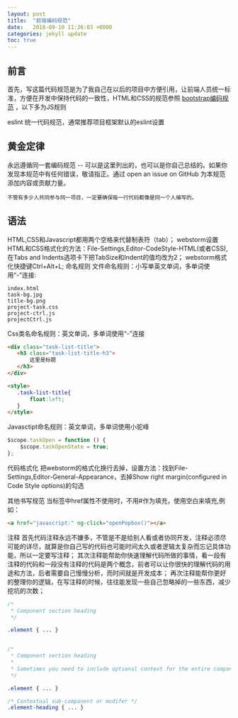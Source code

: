 ```yaml
---
layout: post
title:  "前端编码规范"
date:   2018-09-10 11:26:03 +0800
categories: jekyll update
toc: true
---
```


## 前言
首先，写这篇代码规范是为了我自己在以后的项目中方便引用，让前端人员统一标准，方便在开发中保持代码的一致性，HTML和CSS的规范参照 [bootstrap编码规范](https://codeguide.bootcss.com/) ，以下多为JS规则

eslint 统一代码规范，通常推荐项目框架默认的eslint设置

## 黄金定律
永远遵循同一套编码规范 -- 可以是这里列出的，也可以是你自己总结的。如果你发现本规范中有任何错误，敬请指正。通过 open an issue on GitHub 为本规范添加内容或贡献力量。

```
不管有多少人共同参与同一项目，一定要确保每一行代码都像是同一个人编写的。
```

## 语法
HTML,CSS和Javascript都用两个空格来代替制表符（tab）；
webstorm设置HTML和CSS格式化的方法：File-Settings,Editor-CodeStyle-HTML(或者CSS),在Tabs and Indents选项卡下把TabSize和Indent的值均改为2；
webstorm格式化快捷键Ctrl+Alt+L;
命名规则
文件命名规则：小写单英文单词，多单词使用“-”连接:
```text
index.html
task-bg.jpg
title-bg.png
project-task.css
project-ctrl.js
projectCtrl.js
```
Css类名命名规则：英文单词，多单词使用“-”连接
```html
<div class="task-list-title">
   <h3 class="task-list-title-h3">
       这里是标题
   </h3>
</div>

<style>
   .task-list-title{
       float:left;
   }
</style>
```
Javasctipt命名规则：英文单词，多单词使用小驼峰
```javascript
$scope.taskOpen = function () {
    $scope.taskOpenState = true;
};
```
代码格式化
把webstorm的格式化换行去掉，设置方法：找到File-Settings,Editor-General-Appearance，去掉Show right margin(configured in Code Style options)的勾选

其他书写规范
当<a>标签中href属性不使用时，不用#作为填充，使用空白来填充,例如：
```html
<a href="javascript:" ng-click="openPopbox()"></a>
```

注释
首先代码注释永远不嫌多，不管是不是给别人看或者协同开发，注释必须尽可能的详尽，就算是你自己写的代码也可能时间太久或者逻辑太复杂而忘记具体功能，所以一定要写注释；
其次注释能帮助你快速理解代码所做的事情，看一段有注释的代码和一段没有注释的代码是两个概念，前者可以让你很快的理解代码的用途和方法，后者需要自己慢慢分析，而时间就是开发成本；
再次注释能帮你更好的整理你的逻辑，在写注释的时候，往往能发现一些自己忽略掉的一些东西，减少挖坑的次数；

```css
/*
 * Component section heading
 */

.element { ... }


/*
 * Component section heading
 *
 * Sometimes you need to include optional context for the entire component. Do that up here if it's important enough.
 */

.element { ... }

/* Contextual sub-component or modifer */
.element-heading { ... }
```

